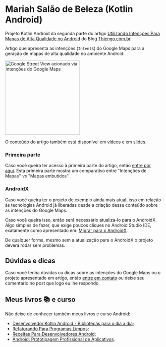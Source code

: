 # Mariah Salão de Beleza (Kotlin Android)

Projeto Kotlin Android da segunda parte do artigo [Utilizando Intenções Para Mapas de Alta Qualidade no Android](https://www.thiengo.com.br/utilizando-intencoes-para-mapas-de-alta-qualidade-no-android#title-21) do Blog [Thiengo.com.br](https://www.thiengo.com.br).

Artigo que apresenta as intenções (`Intent`s) do Google Maps para a geração de mapas de alta qualidade no ambiente Android.

<img src="https://www.thiengo.com.br/img/post/normal/rifb9jvvr8lodfe5oba26mf6b1bffde681884607929725ad077cdfc997.jpg" width="240" alt="Google Street View acionado via intenções do Google Maps">

O conteúdo do artigo também está disponível em [vídeos](https://www.thiengo.com.br/utilizando-intencoes-para-mapas-de-alta-qualidade-no-android#title-32) e em [slides](https://www.thiengo.com.br/utilizando-intencoes-para-mapas-de-alta-qualidade-no-android#title-31).

### Primeira parte

Caso você queira ter acesso à primeira parte do artigo, então [entre por aqui](https://www.thiengo.com.br/utilizando-intencoes-para-mapas-de-alta-qualidade-no-android#title-01). Está primeira parte mostra um comparativo entre "Intenções de Mapas" *vs* "Mapas embutidos".

### AndroidX

Caso você queira ter o projeto de exemplo ainda mais atual, isso em relação às tecnologias Android já liberadas desde a criação desse conteúdo sobre as intenções do Google Maps.

Caso você queira isso, então será necessário atualiza-lo para o AndroidX. Algo simples de fazer, que exige poucos cliques no Android Studio IDE, exatamente como apresentado em: [Migrar para o AndroidX](https://developer.android.com/jetpack/androidx/migrate?hl=pt-br).

De qualquer forma, mesmo sem a atualização para o AndroidX o projeto deverá rodar sem problemas.

## Dúvidas e dicas

Caso você tenha dúvidas ou dicas sobre as intenções do Google Maps ou o projeto apresentado em artigo, então [entre em contato](https://www.thiengo.com.br/contato) ou deixe seu comentário no post que logo eu lhe respondo.

## Meus livros 📚 e curso

Não deixe de conhecer também meus livros e curso Android:

- [Desenvolvedor Kotlin Android - Bibliotecas para o dia a dia](https://www.thiengo.com.br/livro-desenvolvedor-kotlin-android);
- [Refatorando Para Programas Limpos](https://www.thiengo.com.br/livro-refatorando-para-programas-limpos);
- [Receitas Para Desenvolvedores Android](https://www.thiengo.com.br/livro-receitas-para-desenvolvedores-android);
- [Android: Prototipagem Profissional de Aplicativos](https://www.udemy.com/course/android-prototipagem-profissional-de-aplicativos/?locale=pt_BR&persist_locale=).
